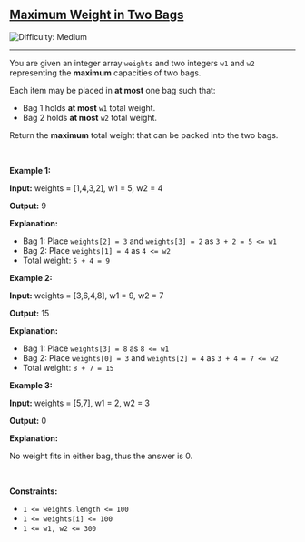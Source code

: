 <h2><a href="https://leetcode.com/problems/maximum-weight-in-two-bags">Maximum Weight in Two Bags</a></h2> <img src='https://img.shields.io/badge/Difficulty-Medium-orange' alt='Difficulty: Medium' /><hr><p>You are given an integer array <code>weights</code> and two integers <code>w1</code> and <code>w2</code> representing the <strong>maximum</strong> capacities of two bags.</p>

<p>Each item may be placed in <strong>at most</strong> one bag such that:</p>

<ul>
	<li>Bag 1 holds <strong>at most</strong> <code>w1</code> total weight.</li>
	<li>Bag 2 holds <strong>at most</strong> <code>w2</code> total weight.</li>
</ul>

<p>Return the <strong>maximum</strong> total weight that can be packed into the two bags.</p>

<p>&nbsp;</p>
<p><strong class="example">Example 1:</strong></p>

<div class="example-block">
<p><strong>Input:</strong> <span class="example-io">weights = [1,4,3,2], w1 = 5, w2 = 4</span></p>

<p><strong>Output:</strong> <span class="example-io">9</span></p>

<p><strong>Explanation:</strong></p>

<ul>
	<li>Bag 1: Place <code>weights[2] = 3</code> and <code>weights[3] = 2</code> as <code>3 + 2 = 5 &lt;= w1</code></li>
	<li>Bag 2: Place <code>weights[1] = 4</code> as <code>4 &lt;= w2</code></li>
	<li>Total weight: <code>5 + 4 = 9</code></li>
</ul>
</div>

<p><strong class="example">Example 2:</strong></p>

<div class="example-block">
<p><strong>Input:</strong> <span class="example-io">weights = [3,6,4,8], w1 = 9, w2 = 7</span></p>

<p><strong>Output:</strong> <span class="example-io">15</span></p>

<p><strong>Explanation:</strong></p>

<ul>
	<li>Bag 1: Place <code>weights[3] = 8</code> as <code>8 &lt;= w1</code></li>
	<li>Bag 2: Place <code>weights[0] = 3</code> and <code>weights[2] = 4</code> as <code>3 + 4 = 7 &lt;= w2</code></li>
	<li>Total weight: <code>8 + 7 = 15</code></li>
</ul>
</div>

<p><strong class="example">Example 3:</strong></p>

<div class="example-block">
<p><strong>Input:</strong> <span class="example-io">weights = [5,7], w1 = 2, w2 = 3</span></p>

<p><strong>Output:</strong> <span class="example-io">0</span></p>

<p><strong>Explanation:</strong></p>

<p>No weight fits in either bag, thus the answer is 0.</p>
</div>

<p>&nbsp;</p>
<p><strong>Constraints:</strong></p>

<ul>
	<li><code>1 &lt;= weights.length &lt;= 100</code></li>
	<li><code>1 &lt;= weights[i] &lt;= 100</code></li>
	<li><code>1 &lt;= w1, w2 &lt;= 300</code></li>
</ul>
